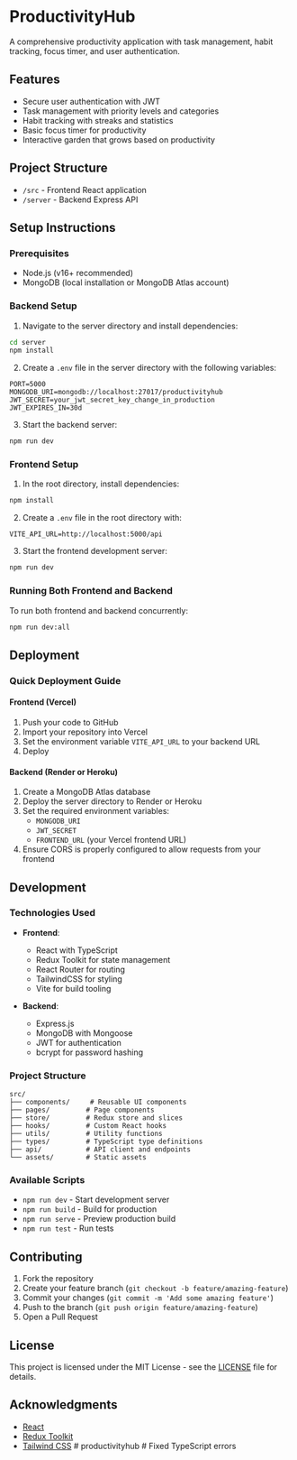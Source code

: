 # ProductivityHub

A comprehensive productivity application with task management, habit tracking, focus timer, and user authentication.

## Features

- Secure user authentication with JWT
- Task management with priority levels and categories
- Habit tracking with streaks and statistics
- Basic focus timer for productivity
- Interactive garden that grows based on productivity

## Project Structure

- `/src` - Frontend React application
- `/server` - Backend Express API

## Setup Instructions

### Prerequisites

- Node.js (v16+ recommended)
- MongoDB (local installation or MongoDB Atlas account)

### Backend Setup

1. Navigate to the server directory and install dependencies:

```bash
cd server
npm install
```

2. Create a `.env` file in the server directory with the following variables:

```
PORT=5000
MONGODB_URI=mongodb://localhost:27017/productivityhub
JWT_SECRET=your_jwt_secret_key_change_in_production
JWT_EXPIRES_IN=30d
```

3. Start the backend server:

```bash
npm run dev
```

### Frontend Setup

1. In the root directory, install dependencies:

```bash
npm install
```

2. Create a `.env` file in the root directory with:

```
VITE_API_URL=http://localhost:5000/api
```

3. Start the frontend development server:

```bash
npm run dev
```

### Running Both Frontend and Backend

To run both frontend and backend concurrently:

```bash
npm run dev:all
```

## Deployment

### Quick Deployment Guide

#### Frontend (Vercel)

1. Push your code to GitHub
2. Import your repository into Vercel
3. Set the environment variable `VITE_API_URL` to your backend URL
4. Deploy

#### Backend (Render or Heroku)

1. Create a MongoDB Atlas database
2. Deploy the server directory to Render or Heroku
3. Set the required environment variables:
   - `MONGODB_URI`
   - `JWT_SECRET`
   - `FRONTEND_URL` (your Vercel frontend URL)
4. Ensure CORS is properly configured to allow requests from your frontend

## Development

### Technologies Used

- **Frontend**:
  - React with TypeScript
  - Redux Toolkit for state management
  - React Router for routing
  - TailwindCSS for styling
  - Vite for build tooling

- **Backend**:
  - Express.js
  - MongoDB with Mongoose
  - JWT for authentication
  - bcrypt for password hashing

### Project Structure

```
src/
├── components/     # Reusable UI components
├── pages/         # Page components
├── store/         # Redux store and slices
├── hooks/         # Custom React hooks
├── utils/         # Utility functions
├── types/         # TypeScript type definitions
├── api/           # API client and endpoints
└── assets/        # Static assets
```

### Available Scripts

- `npm run dev` - Start development server
- `npm run build` - Build for production
- `npm run serve` - Preview production build
- `npm run test` - Run tests

## Contributing

1. Fork the repository
2. Create your feature branch (`git checkout -b feature/amazing-feature`)
3. Commit your changes (`git commit -m 'Add some amazing feature'`)
4. Push to the branch (`git push origin feature/amazing-feature`)
5. Open a Pull Request

## License

This project is licensed under the MIT License - see the [LICENSE](LICENSE) file for details.

## Acknowledgments

- [React](https://reactjs.org/)
- [Redux Toolkit](https://redux-toolkit.js.org/)
- [Tailwind CSS](https://tailwindcss.com/)
#   p r o d u c t i v i t y h u b 
 
 #   F i x e d   T y p e S c r i p t   e r r o r s  
 